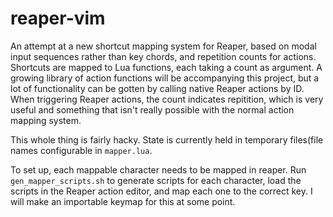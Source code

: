 # reaper-vim

An attempt at a new shortcut mapping system for Reaper, based on modal input sequences rather than key chords, and repetition counts for actions.
Shortcuts are mapped to Lua functions, each taking a count as argument.
A growing library of action functions will be accompanying this project, but a lot of functionality can be gotten by calling native Reaper actions by ID.
When triggering Reaper actions, the count indicates repitition, which is very useful and something that isn't really possible with the normal action mapping system.

This whole thing is fairly hacky. State is currently held in temporary files(file names configurable in `mapper.lua`.

To set up, each mappable character needs to be mapped in reaper. Run `gen_mapper_scripts.sh` to generate scripts for each character, load the scripts in the Reaper action editor, and map each one to the correct key.
I will make an importable keymap for this at some point.
